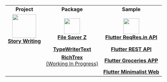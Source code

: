 <html>
  <head></head>
  <body>
    <table align='center'>
    <!-- Title Line -->
    <tr align='center'>
      <td><b>Project</b></td>
      <td><b>Package</b></td>
      <td><b>Sample</b></td>
    </tr>
      <!-- Line 1 -->
      <tr align='center'>
        <td>
          <a href='https://play.google.com/store/apps/details?id=app.inidia.tuliscerita'>
            <img src='https://user-images.githubusercontent.com/45191605/167240011-5e9aeb91-b5f1-402a-8bdf-b39d507c789c.png' width=75/>
            </br>
          <b>Story Writing</b>
          </a>
        </td>
        <td>
          <a href='https://pub.dev/packages/filesaverz'>
            <img src='https://user-images.githubusercontent.com/45191605/167240018-7ee15f24-ff2d-48f5-84d6-8be0dc4207fe.png' width=50/>
            </br>
            <b>File Saver Z</b>
          </a>
        </td>
        <td>
          <a href='https://github.com/Nialixus/flutter-reqres'>
            <img src='https://user-images.githubusercontent.com/45191605/170668043-3b3ba0f0-7348-45a1-ab9f-b12744a35aa2.png' width=50/>
            </br>
            <b>Flutter ReqRes.in API</b>
          </a>
        </td>
      </tr>
      <!-- Line 2 -->
      <tr align='center'>
        <td>
        </td>
        <td>
          <a href='https://pub.dev/packages/typewritertext'>
            <b>TypeWriterText</b>
          </a>
        </td>
        <td>
          <a href='https://github.com/Nialixus/flutter-restapi'>
            <b>Flutter REST API</b>
          </a>
        </td>
      </tr>
      <!-- Line 3 -->
      <tr align='center'>
        <td></td>
        <td>
          <a href='https://github.com/Nialixus/richtrex'>
            <b>RichTrex</b>
            </br>
            (Working In Progress)
          </a>
        </td>
        <td>
          <a href='https://github.com/Nialixus/groceries-app'>
            <b>Flutter Groceries APP</b>
          </a>
        </td>
      </tr>
      <!-- Line 4 -->
      <tr align='center'>
        <td></td>
        <td></td>
        <td>
          <a href='https://github.com/Nialixus/minimalist-web-app'>
            <b>Flutter Minimalist Web</b>
          </a>
        </td>
      </tr>
    </table>
  </body>
</html>
